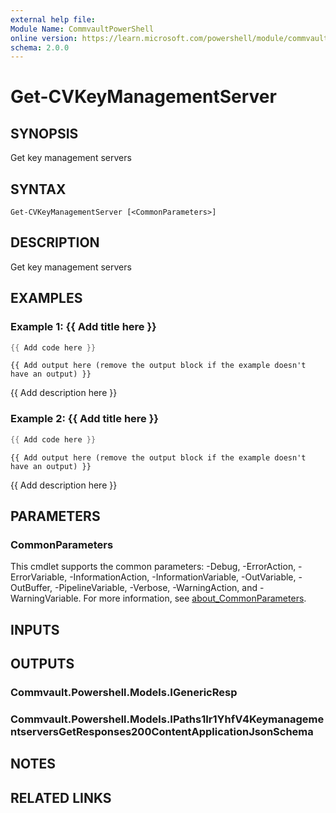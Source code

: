 ```yaml
---
external help file:
Module Name: CommvaultPowerShell
online version: https://learn.microsoft.com/powershell/module/commvaultpowershell/get-cvkeymanagementserver
schema: 2.0.0
---
```


# Get-CVKeyManagementServer

## SYNOPSIS
Get key management servers

## SYNTAX

```
Get-CVKeyManagementServer [<CommonParameters>]
```

## DESCRIPTION
Get key management servers

## EXAMPLES

### Example 1: {{ Add title here }}
```powershell
{{ Add code here }}
```

```output
{{ Add output here (remove the output block if the example doesn't have an output) }}
```

{{ Add description here }}

### Example 2: {{ Add title here }}
```powershell
{{ Add code here }}
```

```output
{{ Add output here (remove the output block if the example doesn't have an output) }}
```

{{ Add description here }}

## PARAMETERS

### CommonParameters
This cmdlet supports the common parameters: -Debug, -ErrorAction, -ErrorVariable, -InformationAction, -InformationVariable, -OutVariable, -OutBuffer, -PipelineVariable, -Verbose, -WarningAction, and -WarningVariable. For more information, see [about_CommonParameters](http://go.microsoft.com/fwlink/?LinkID=113216).

## INPUTS

## OUTPUTS

### Commvault.Powershell.Models.IGenericResp

### Commvault.Powershell.Models.IPaths1Ir1YhfV4KeymanagementserversGetResponses200ContentApplicationJsonSchema

## NOTES

## RELATED LINKS

